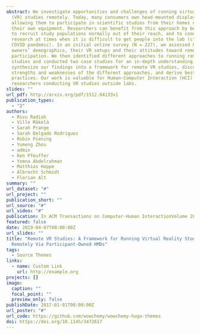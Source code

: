 ```yaml
---
abstract: We investigate opportunities and challenges of running virtual reality
  (VR) studies remotely. Today, many consumers own head-mounted displays (HMDs),
  allowing them to participate in scientific studies from their homes using
  their own equipment. Researchers can benefit from this approach by being able
  to recruit study populations normally out of their reach, and to conduct
  research at times when it is difficult to get people into the lab (cf. the
  COVID pandemic). In an initial online survey (N = 227), we assessed HMD
  owners’ demographics, their VR setups and their attitudes toward remote
  participation. We then identified different approaches to running remote
  studies and conducted two case studies for an in-depth understanding. We
  synthesize our findings into a framework for remote VR studies, discuss
  strengths and weaknesses of the different approaches, and derive best
  practices. Our work is valuable for Human-Computer Interaction (HCI)
  researchers conducting VR studies outside labs.
slides: ""
url_pdf: http://arxiv.org/pdf/1512.04133v1
publication_types:
  - "2"
authors:
  - Rivu Radiah
  - Ville Mäkelä
  - Sarah Prange
  - Sarah Delgado Rodriguez
  - Robin Piening
  - Yumeng Zhou
  - admin
  - Ken Pfeuffer
  - Yomna Abdelrahman
  - Matthias Hoppe
  - Albrecht Schmidt
  - Florian Alt
summary: ""
url_dataset: "#"
url_project: ""
publication_short: ""
url_source: "#"
url_video: "#"
publication: In ACM Transactions on Computer-Human InteractionVolume 28Issue 6
featured: false
date: 2019-04-07T00:00:00Z
url_slides: ""
title: "Remote VR Studies: A Framework for Running Virtual Reality Studies
  Remotely Via Participant-Owned HMDs"
tags:
  - Source Themes
links:
  - name: Custom Link
    url: http://example.org
projects: []
image:
  caption: ""
  focal_point: ""
  preview_only: false
publishDate: 2017-01-01T00:00:00Z
url_poster: "#"
url_code: https://github.com/wowchemy/wowchemy-hugo-themes
doi: https://doi.org/10.1145/3472617
---
```

